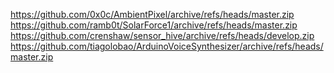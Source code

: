 https://github.com/0x0c/AmbientPixel/archive/refs/heads/master.zip
https://github.com/ramb0t/SolarForce1/archive/refs/heads/master.zip
https://github.com/crenshaw/sensor_hive/archive/refs/heads/develop.zip
https://github.com/tiagolobao/ArduinoVoiceSynthesizer/archive/refs/heads/master.zip
